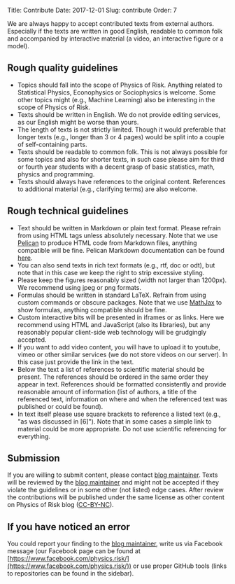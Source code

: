 Title: Contribute
Date: 2017-12-01
Slug: contribute
Order: 7

We are always happy to accept contributed texts from external authors. Especially if the texts are written in good English, readable to common folk and accompanied by interactive material (a video, an interactive figure or a model).

## Rough quality guidelines

* Topics should fall into the scope of Physics of Risk. Anything related to Statistical Physics, Econophysics or Sociophysics is welcome. Some other topics might (e.g., Machine Learning) also be interesting in the scope of Physics of Risk.
* Texts should be written in English. We do not provide editing services, as our English might be worse than yours.
* The length of texts is not strictly limited. Though it would preferable that longer texts (e.g., longer than 3 or 4 pages) would be split into a couple of self-containing parts.
* Texts should be readable to common folk. This is not always possible for some topics and also for shorter texts, in such case please aim for third or fourth year students with a decent grasp of basic statistics, math, physics and programming.
* Texts should always have references to the original content. References to additional material (e.g., clarifying terms) are also welcome.

## Rough technical guidelines

* Text should be written in Markdown or plain text format. Please refrain from using HTML tags unless absolutely necessary. Note that we use [Pelican](https://blog.getpelican.com/) to produce HTML code from Markdown files, anything compatible will be fine. Pelican Markdown documentation can be found [here](https://sourceforge.net/p/pelican-edt/wiki/markdown_syntax/).
* You can also send texts in rich text formats (e.g., rtf, doc or odt), but note that in this case we keep the right to strip excessive styling.
* Please keep the figures reasonably sized (width not larger than 1200px). We recommend using jpeg or png formats.
* Formulas should be written in standard LaTeX. Refrain from using custom commands or obscure packages. Note that we use [MathJax](https://www.mathjax.org/) to show formulas, anything compatible should be fine.
* Custom interactive bits will be presented in iframes or as links. Here we recommend using HTML and JavaScript (also its libraries), but any reasonably popular client-side web technology will be grudgingly accepted.
* If you want to add video content, you will have to upload it to youtube, vimeo or other similar services (we do not store videos on our server). In this case just provide the link in the text.
* Below the text a list of references to scientific material should be present. The references should be ordered in the same order they appear in text. References should be formatted consistently and provide reasonable amount of information (list of authors, a title of the referenced text, information on where and when the referenced text was published or could be found).
* In text itself please use square brackets to reference a listed text (e.g., "as was discussed in [6]"). Note that in some cases a simple link to material could be more appropriate. Do not use scientific referencing for everything.

## Submission

If you are willing to submit content, please contact [blog maintainer](/about/). Texts will be reviewed by the [blog maintainer](/about/) and might not be accepted if they violate the guidelines or in some other (not listed) edge cases. After review the contributions will be published under the same license as other content on Physics of Risk blog ([CC-BY-NC](http://creativecommons.org/licenses/by-nc/4.0/)).

## If you have noticed an error

You could report your finding to the [blog maintainer](/about/), write us via Facebook message (our Facebook page can be found at [https://www.facebook.com/physics.risk/](https://www.facebook.com/physics.risk/)) or use proper GitHub tools (links to repositories can be found in the sidebar).

